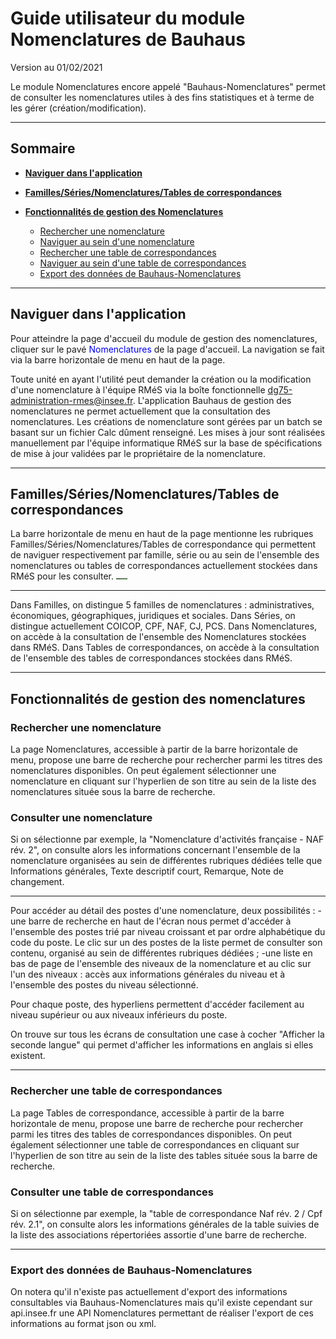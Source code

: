 
# Guide utilisateur du module Nomenclatures de Bauhaus
Version au 01/02/2021

Le module Nomenclatures encore appelé "Bauhaus-Nomenclatures" permet de consulter les nomenclatures utiles à des fins statistiques et à terme de les gérer (création/modification).

---

## Sommaire

- [**Naviguer dans l'application**](#naviguer)
- [**Familles/Séries/Nomenclatures/Tables de correspondances**](#Familles-series-nomenclatures)

- [**Fonctionnalités de gestion des Nomenclatures**](#fonctionnalites-nomenclatures)

  - [Rechercher une nomenclature](#rechercher-nomenclature)
  - [Naviguer au sein d'une nomenclature](#naviguer-nomenclature)
  - [Rechercher une table de correspondances](#rechercher-correspondance)
  - [Naviguer au sein d'une table de correspondances](#naviguer-correspondance)  
  - [Export des données de Bauhaus-Nomenclatures](#exporter)

---

## <a id="naviguer">Naviguer dans l'application</a>

Pour atteindre la page d'accueil du module de gestion des nomenclatures, cliquer sur le pavé <span style="color: blue">Nomenclatures</span> de la page d'accueil.
La navigation se fait via la barre horizontale de menu en haut de la page.

Toute unité en ayant l'utilité peut demander la création ou la modification d'une nomenclature à l'équipe RMéS via la boîte fonctionnelle dg75-administration-rmes@insee.fr. L'application Bauhaus de gestion des nomenclatures ne permet actuellement que la consultation des nomenclatures. Les créations de nomenclature sont gérées par un batch se basant sur un fichier Calc dûment renseigné. Les mises à jour sont réalisées manuellement par l'équipe informatique RMéS sur la base de spécifications de mise à jour validées par le propriétaire de la nomenclature. 

---
## <a id="Familles-series-nomenclatures">Familles/Séries/Nomenclatures/Tables de correspondances</a>
La barre horizontale de menu en haut de la page mentionne les rubriques Familles/Séries/Nomenclatures/Tables de correspondance qui permettent de naviguer respectivement par famille, série ou au sein de l'ensemble des nomenclatures ou tables de correspondances actuellement stockées dans RMéS pour les consulter.
<img src="../../img/classification-horizontale-menu.png" width="18">

---

Dans Familles, on distingue 5 familles de nomenclatures : administratives, économiques, géographiques, juridiques et sociales. 
Dans Séries, on distingue actuellement COICOP, CPF, NAF, CJ, PCS.
Dans Nomenclatures, on accède à la consultation de l'ensemble des Nomenclatures stockées dans RMéS.
Dans Tables de correspondances, on accède à la consultation de l'ensemble des tables de correspondances stockées dans RMéS.

---

## <a id="fonctionnalites-nomenclatures">Fonctionnalités de gestion des nomenclatures</a>

### <a id="rechercher-nomenclature">Rechercher une nomenclature</a>

La page Nomenclatures, accessible à partir de la barre horizontale de menu, propose une barre de recherche pour rechercher parmi les titres des nomenclatures disponibles. On peut également sélectionner une nomenclature en cliquant sur l'hyperlien de son titre au sein de la liste des nomenclatures située sous la barre de recherche.



### <a id="consulter-nomenclature">Consulter une nomenclature</a>

Si on sélectionne par exemple, la "Nomenclature d'activités française - NAF rév. 2", on consulte alors les informations concernant l'ensemble de la nomenclature organisées au sein de différentes rubriques dédiées telle que Informations générales, Texte descriptif court, Remarque, Note de changement. 

---

Pour accéder au détail des postes d'une nomenclature, deux possibilités : 
-une barre de recherche en haut de l'écran nous permet d'accéder à l'ensemble des postes trié par niveau croissant et par ordre alphabétique du code du poste. Le clic sur un des postes de la liste permet de consulter son contenu, organisé au sein de différentes rubriques dédiées ;
-une liste en bas de page de l'ensemble des niveaux de la nomenclature et au clic sur l'un des niveaux : accès aux informations générales du niveau et à l'ensemble des postes du niveau sélectionné.

Pour chaque poste, des hyperliens permettent d'accéder facilement au niveau supérieur ou aux niveaux inférieurs du poste.

On trouve sur tous les écrans de consultation une case à cocher "Afficher la seconde langue" qui permet d'afficher les informations en anglais si elles existent.

---
### <a id="rechercher-correspondance">Rechercher une table de correspondances</a>

La page Tables de correspondance, accessible à partir de la barre horizontale de menu, propose une barre de recherche pour rechercher parmi les titres des tables de correspondances disponibles. On peut également sélectionner une table de correspondances en cliquant sur l'hyperlien de son titre au sein de la liste des tables située sous la barre de recherche.



### <a id="consulter-correspondance">Consulter une table de correspondances</a>
Si on sélectionne par exemple, la "table de correspondance Naf rév. 2 / Cpf rév. 2.1", on consulte alors les informations générales de la table suivies de la liste des associations répertoriées assortie d'une barre de recherche.

---

### <a id="export">Export des données de Bauhaus-Nomenclatures</a>


On notera qu'il n'existe pas actuellement d'export des informations consultables via Bauhaus-Nomenclatures mais qu'il existe cependant sur api.insee.fr une API Nomenclatures permettant de réaliser l'export de ces informations au format json ou xml.
